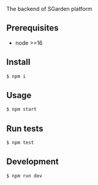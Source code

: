  The backend of SGarden platform

## Prerequisites

- node >=16

## Install

```sh
$ npm i
```

## Usage

```sh
$ npm start
```

## Run tests

```sh
$ npm test
```

## Development

```sh
$ npm run dev
```
